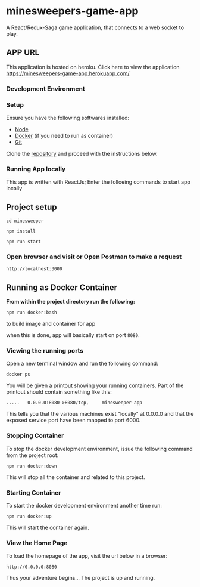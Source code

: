 # minesweepers-game-app

A React/Redux-Saga game application, that connects to a web socket to play.

## APP URL
This application is hosted on heroku. Click here to view the application https://minesweepers-game-app.herokuapp.com/
### Development Environment

### Setup

Ensure you have the following softwares installed:

- [Node](https://nodejs.org)
- [Docker](https://docs.docker.com/install/) (if you need to run as container)
- [Git](https://www.atlassian.com/git/tutorials/install-git)

Clone the [repository](https://github.com/sodiadrhain/movie-web-app.git) and proceed with the instructions below.

### Running App locally

This app is written with ReactJs; Enter the folloeing commands to start app locally

## Project setup

```
cd minesweeper
```

```
npm install
```

```
npm run start
```

### Open browser and visit or Open Postman to make a request

```
http://localhost:3000
```

## Running as Docker Container

**From within the project directory run the following:**

```
npm run docker:bash
```

to build image and container for app

when this is done, app will basically start on port `8080`.

### Viewing the running ports

Open a new terminal window and run the following command:

```
docker ps
```

You will be given a printout showing your running containers. Part of the printout should contain something like this:

```
.....   0.0.0.0:8080->8080/tcp,     minesweeper-app

```

This tells you that the various machines exist "locally" at 0.0.0.0 and that the exposed service port have been mapped to port 6000.

### Stopping Container

To stop the docker development environment, issue the following command from the project root:

```
npm run docker:down
```

This will stop all the container and related to this project.

### Starting Container

To start the docker development environment another time run:

```
npm run docker:up
```

This will start the container again.

### View the Home Page

To load the homepage of the app, visit the url below in a browser:

    http://0.0.0.0:8080

Thus your adventure begins... The project is up and running.
